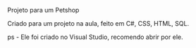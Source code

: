 Projeto para um Petshop

Criado para um projeto na aula, feito em C#, CSS, HTML, SQL.

ps - Ele foi criado no Visual Studio, recomendo abrir por ele.
